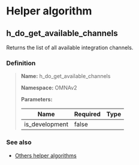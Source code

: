 # Helper algorithm

## h_do_get_available_channels

Returns the list of all available integration channels.
    
### Definition

> **Name:** h_do_get_available_channels
> 
> **Namespace:** OMNAv2
>
> **Parameters:**
> 
> | Name | Required | Type |
> | --- | --- | --- |
> | is_development | false |  |

### See also
* [Others helper algorithms](overview?id=h_do_get_available_channels)